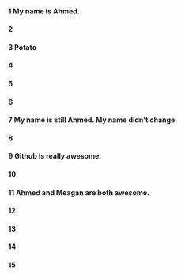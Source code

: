 #### 1 My name is Ahmed.
#### 2 
#### 3 Potato
#### 4 
#### 5 
#### 6 
#### 7 My name is still Ahmed. My name didn't change.
#### 8 
#### 9 Github is really awesome.
#### 10 
#### 11 Ahmed and Meagan are both awesome.
#### 12 
#### 13 
#### 14
#### 15
